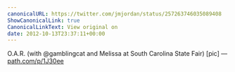 ```yaml
---
canonicalURL: https://twitter.com/jmjordan/status/257263746035089408
ShowCanonicalLink: true
CanonicalLinkText: View original on
date: 2012-10-13T23:37:11+00:00
---
```

O.A.R. (with @gamblingcat and Melissa at South Carolina State Fair) [pic] — [path.com/p/1J30ee](http://path.com/p/1J30ee)